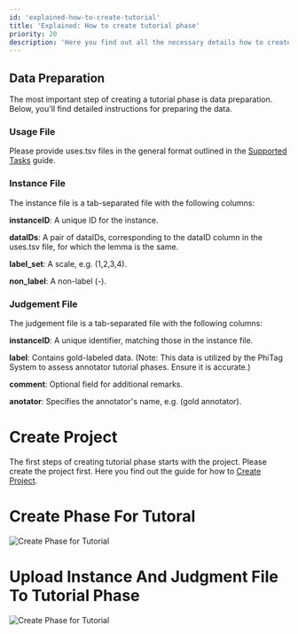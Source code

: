 ```yaml
---
id: 'explained-how-to-create-tutorial'
title: 'Explained: How to create tutorial phase'
priority: 20
description: 'Here you find out all the necessary details how to create tutorial phase.'
---
```


## Data Preparation

The most important step of creating a tutorial phase is data preparation. Below, you'll find detailed instructions for preparing the data.
### Usage File

Please provide uses.tsv files in the general format outlined in the [Supported Tasks](./supported-tasks) guide.

### Instance File
The instance file is a tab-separated file with the following columns:

**instanceID**: A unique ID for the instance.

**dataIDs**: A pair of dataIDs, corresponding to the dataID column in the uses.tsv file, for which the lemma is the same.

**label_set**: A scale, e.g. (1,2,3,4).

**non_label**: A non-label (-).

### Judgement File
The judgement file is a tab-separated file with the following columns:

**instanceID**: A unique identifier, matching those in the instance file.

**label**: Contains gold-labeled data. (Note: This data is utilized by the PhiTag System to assess annotator tutorial phases. Ensure it is accurate.)

**comment**: Optional field for additional remarks.

**anotator**: Specifies the annotator's name, e.g. (gold annotator).
# Create Project
The first steps of creating tutorial phase starts with the project. Please create the project first. Here you find out the guide for how to 
[Create Project](./explained-project).

# Create Phase For Tutoral

![Create Phase for Tutorial](/gif/guide/create-tutorial-phase.gif)

# Upload Instance And Judgment File To Tutorial Phase

![Create Phase for Tutorial](/gif/guide/uploaddata.gif)
